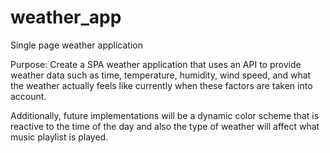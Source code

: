 # weather_app
Single page weather application

Purpose: Create a SPA weather application that uses an API to provide weather data such as time, temperature, humidity, wind speed, and what the weather actually feels like currently when these factors are taken into account.

Additionally, future implementations will be a dynamic color scheme that is reactive to the time of the day and also the type of weather will affect what music playlist is played.
